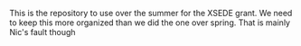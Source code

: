 This is the repository to use over the summer for the XSEDE grant.
We need to keep this more organized than we did the one over spring. 
That is mainly Nic's fault though